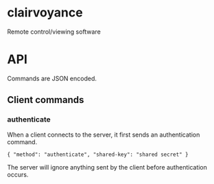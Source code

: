 # clairvoyance
Remote control/viewing software

# API
Commands are JSON encoded.

## Client commands

### authenticate
When a client connects to the server, it first sends an authentication command.


```
{ "method": "authenticate", "shared-key": "shared secret" }
```

The server will ignore anything sent by the client before authentication occurs.

